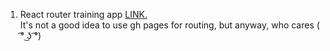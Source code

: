 1. React router training app <a href="https://austdm.github.io/games">LINK.</a></br>
It's not a good idea to use gh pages for routing, but anyway, who cares ( ͡° ͜ʖ ͡°)
